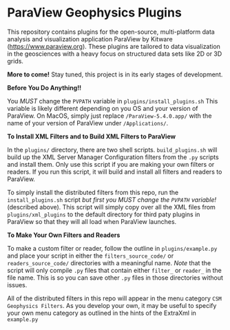 # ParaView Geophysics Plugins
This repository contains plugins for the open-source, multi-platform data analysis and visualization application ParaView by Kitware (https://www.paraview.org). These plugins are tailored to data visualization in the geosciences with a heavy focus on structured data sets like 2D or 3D grids.

**More to come!**
Stay tuned, this project is in its early stages of development.

**Before You Do Anything!!**

You *MUST* change the `PVPATH` variable in `plugins/install_plugins.sh` This variable is likely different depending on you OS and your version of ParaView. On MacOS, simply just replace `/ParaView-5.4.0.app/` with the name of your version of ParaView under `/Applications/`.


**To Install XML Filters and to Build XML Filters to ParaView**

In the `plugins/` directory, there are two shell scripts. `build_plugins.sh` will build up the XML Server Manager Configuration filters from the `.py` scripts and install them. Only use this script if you are making your own filters or readers. If you run this script, it will build and install all filters and readers to ParaView.

To simply install the distributed filters from this repo, run the `install_plugins.sh` script *but first you MUST change the `PVPATH` variable!* (described above). This script will simply copy over all the XML files from `plugins/xml_plugins` to the default directory for third paty plugins in ParaView so that they will all load when ParaView launches.

**To Make Your Own Filters and Readers**

To make a custom filter or reader, follow the outline in `plugins/example.py` and place your script in either the `filters_source_code/` or `readers_source_code/` directories with a meaningful name. *Note* that the script will only compile `.py` files that contain either `filter_` or `reader_` in the file name. This is so you can save other `.py` files in those directories without issues.

All of the distributed filters in this repo will appear in the menu category `CSM Geophysics Filters`. As you develop your own, it may be useful to specify your own menu category as outlined in the hints of the ExtraXml in `example.py`
